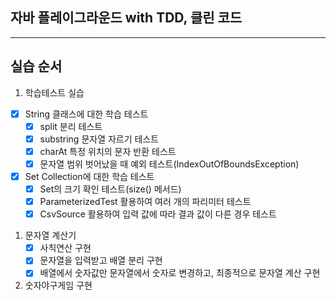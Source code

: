 ## 자바 플레이그라운드 with TDD, 클린 코드

---
## 실습 순서
1. 학습테스트 실습
  - [x] String 클래스에 대한 학습 테스트
    - [x] split 분리 테스트
    - [x] substring 문자열 자르기 테스트
    - [x] charAt 특정 위치의 문자 반환 테스트
    - [x] 문자열 범위 벗어났을 때 예외 테스트(IndexOutOfBoundsException)
  - [x] Set Collection에 대한 학습 테스트
    - [x] Set의 크기 확인 테스트(size() 메서드)
    - [x] ParameterizedTest 활용하여 여러 개의 파리미터 테스트
    - [x] CsvSource 활용하여 입력 값에 따라 결과 값이 다른 경우 테스트
1. 문자열 계산기
   - [x] 사칙연산 구현
   - [x] 문자열을 입력받고 배열 분리 구현
   - [x] 배열에서 숫자값만 문자열에서 숫자로 변경하고, 최종적으로 문자열 계산 구현
2. 숫자야구게임 구현
